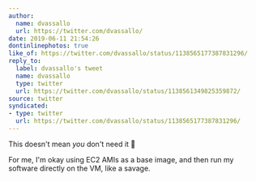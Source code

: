 ```yaml
---
author:
  name: dvassallo
  url: https://twitter.com/dvassallo/
date: 2019-06-11 21:54:26
dontinlinephotos: true
like_of: https://twitter.com/dvassallo/status/1138565177387831296/
reply_to:
  label: dvassallo's tweet
  name: dvassallo
  type: twitter
  url: https://twitter.com/dvassallo/status/1138561349825359872/
source: twitter
syndicated:
- type: twitter
  url: https://twitter.com/dvassallo/status/1138565177387831296/
---
```


This doesn't mean *you* don't need it 🙂



For me, I'm okay using EC2 AMIs as a base image, and then run my software directly on the VM, like a savage.